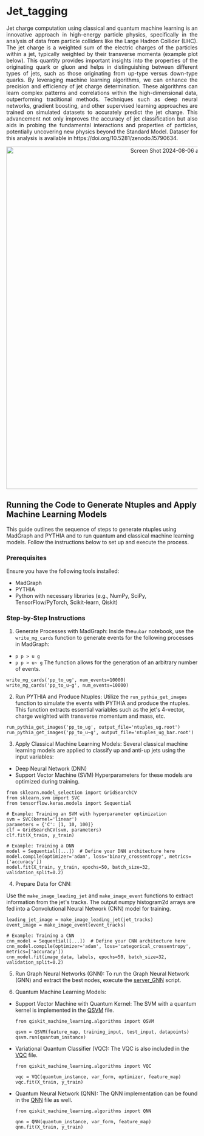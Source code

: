 # Jet_tagging

<div style="text-align: justify;">
Jet charge computation using classical and quantum machine learning is an innovative approach in high-energy particle physics, specifically in the analysis of data from particle colliders like the Large Hadron Collider (LHC). The jet charge is a weighted sum of the electric charges of the particles within a jet, typically weighted by their transverse momenta (example plot below). This quantity provides important insights into the properties of the originating quark or gluon and helps in distinguishing between different types of jets, such as those originating from up-type versus down-type quarks. By leveraging machine learning algorithms, we can enhance the precision and efficiency of jet charge determination. These algorithms can learn complex patterns and correlations within the high-dimensional data, outperforming traditional methods. Techniques such as deep neural networks, gradient boosting, and other supervised learning approaches are trained on simulated datasets to accurately predict the jet charge. This advancement not only improves the accuracy of jet classification but also aids in probing the fundamental interactions and properties of particles, potentially uncovering new physics beyond the Standard Model. Dataser for this analysis is available in https://doi.org/10.5281/zenodo.15790634.
</div>

<p align="center">
<img width="900" alt="Screen Shot 2024-08-06 at 4 38 10 PM" src="https://github.com/user-attachments/assets/219927a9-389a-47a4-bf94-7a86bab0a64a">
</p>

## Running the Code to Generate Ntuples and Apply Machine Learning Models
This guide outlines the sequence of steps to generate ntuples using MadGraph and PYTHIA and to run quantum and classical machine learning models. Follow the instructions below to set up and execute the process.

### Prerequisites
Ensure you have the following tools installed:
- MadGraph
- PYTHIA
- Python with necessary libraries (e.g., NumPy, SciPy, TensorFlow/PyTorch, Scikit-learn, Qiskit)

### Step-by-Step Instructions
1. Generate Processes with MadGraph:
Inside the`uubar` notebook, use the `write_mg_cards` function to generate events for the following processes in MadGraph:
- `p p > u g`
- `p p > u~ g`
The function allows for the generation of an arbitrary number of events.
```
write_mg_cards('pp_to_ug', num_events=10000)
write_mg_cards('pp_to_u~g', num_events=10000)
```

2. Run PYTHIA and Produce Ntuples:
Utilize the `run_pythia_get_images` function to simulate the events with PYTHIA and produce the ntuples. This function extracts essential variables such as the jet's 4-vector, charge weighted with transverse momentum and mass, etc.
```
run_pythia_get_images('pp_to_ug', output_file='ntuples_ug.root')
run_pythia_get_images('pp_to_u~g', output_file='ntuples_ug_bar.root')
```

3. Apply Classical Machine Learning Models:
Several classical machine learning models are applied to classify up and anti-up jets using the input variables:
- Deep Neural Network (DNN)
- Support Vector Machine (SVM)
Hyperparameters for these models are optimized during training.
```
from sklearn.model_selection import GridSearchCV
from sklearn.svm import SVC
from tensorflow.keras.models import Sequential

# Example: Training an SVM with hyperparameter optimization
svm = SVC(kernel='linear')
parameters = {'C': [1, 10, 100]}
clf = GridSearchCV(svm, parameters)
clf.fit(X_train, y_train)

# Example: Training a DNN
model = Sequential([...])  # Define your DNN architecture here
model.compile(optimizer='adam', loss='binary_crossentropy', metrics=['accuracy'])
model.fit(X_train, y_train, epochs=50, batch_size=32, validation_split=0.2)
```

4. Prepare Data for CNN:

Use the `make_image_leading_jet` and `make_image_event` functions to extract information from the jet's tracks. The output numpy histogram2d arrays are fed into a Convolutional Neural Network (CNN) model for training.
```
leading_jet_image = make_image_leading_jet(jet_tracks)
event_image = make_image_event(event_tracks)

# Example: Training a CNN
cnn_model = Sequential([...])  # Define your CNN architecture here
cnn_model.compile(optimizer='adam', loss='categorical_crossentropy', metrics=['accuracy'])
cnn_model.fit(image_data, labels, epochs=50, batch_size=32, validation_split=0.2)
```

5. Run Graph Neural Networks (GNN):
To run the Graph Neural Network (GNN) and extract the best nodes, execute the [server_GNN](./server_GNN.py) script.

6. Quantum Machine Learning Models:
- Support Vector Machine with Quantum Kernel:
  The SVM with a quantum kernel is implemented in the [QSVM](./server_QSVM.py) file.
  ```
  from qiskit_machine_learning.algorithms import QSVM
  
  qsvm = QSVM(feature_map, training_input, test_input, datapoints)
  qsvm.run(quantum_instance)
  ```
- Variational Quantum Classifier (VQC):
  The VQC is also included in the [VQC](./server_VQC.py) file.
  ```
  from qiskit_machine_learning.algorithms import VQC
  
  vqc = VQC(quantum_instance, var_form, optimizer, feature_map)
  vqc.fit(X_train, y_train)
  ```
- Quantum Neural Network (QNN):
  The QNN implementation can be found in the [QNN](./server_QNN.py) file as well.
  ```
  from qiskit_machine_learning.algorithms import QNN

  qnn = QNN(quantum_instance, var_form, feature_map)
  qnn.fit(X_train, y_train)
  ```
  
